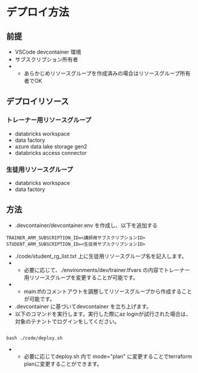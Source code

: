 # デプロイ方法

## 前提

- VSCode devcontainer 環境
- サブスクリプション所有者
- - あらかじめリソースグループを作成済みの場合はリソースグループ所有者でOK

## デプロイリソース

### トレーナー用リソースグループ

- databricks workspace
- data factory 
- azure data lake storage gen2
- databricks access connector

### 生徒用リソースグループ

- databricks workspace
- data factory 

## 方法

- .devcontainer/devcontainer.env を作成し、以下を追加する

```
TRAINER_ARM_SUBSCRIPTION_ID=<講師用サブスクリプションID>
STUDENT_ARM_SUBSCRIPTION_ID=<生徒用サブスクリプションID>
```

- ./code/student_rg_list.txt 上に生徒用リソースグループ名を記入します。
- - 必要に応じて、./environments/dev/trainer.tfvars の内容でトレーナー用リソースグループを変更することが可能です。
- - main.tfのコメントアウトを調整してリソースグループから作成することが可能です。
- .devcontainer に基づいてdevcontainer を立ち上げます。
- 以下のコマンドを実行します。実行した際にaz loginが試行された場合は、対象のテナントでログインをしてください。

```

bash ./code/deploy.sh

```

- - 必要に応じてdeploy.sh 内で mode="plan" に変更することでterraform planに変更することができます。